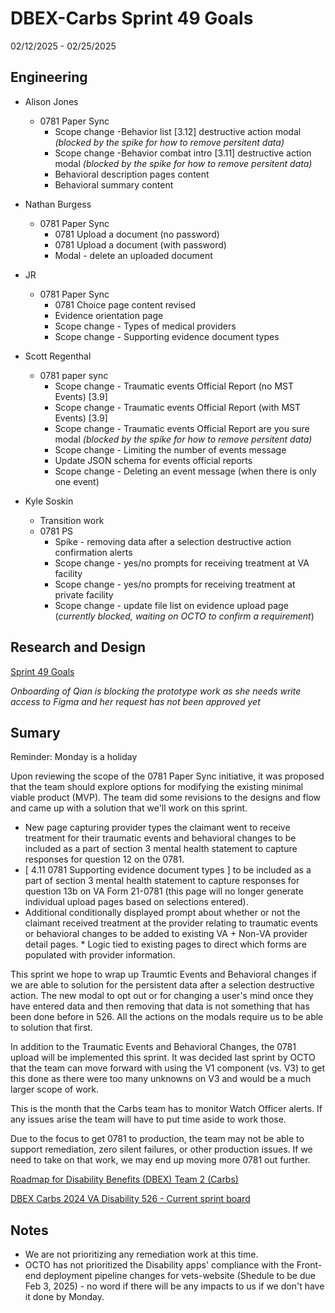 # DBEX-Carbs Sprint 49 Goals	
02/12/2025 - 02/25/2025

## Engineering
  - Alison Jones
    - 0781 Paper Sync
      - Scope change -Behavior list [3.12] destructive action modal _(blocked by the spike for how to remove persitent data)_
      - Scope change -Behavior combat intro [3.11] destructive action modal _(blocked by the spike for how to remove persitent data)_
      - Behavioral description pages content
      - Behavioral summary content
   
  - Nathan Burgess
    - 0781 Paper Sync 
      - 0781 Upload a document (no password)
      - 0781 Upload a document (with password)
      - Modal - delete an uploaded document	
  
  - JR
    - 0781 Paper Sync
      - 0781 Choice page content revised
      - Evidence orientation page
      - Scope change - Types of medical providers
      - Scope change - Supporting evidence document types
         
 - Scott Regenthal
    - 0781 paper sync
      -  Scope change - Traumatic events Official Report (no MST Events) [3.9] 
      -  Scope change - Traumatic events Official Report (with MST Events) [3.9]
      -  Scope change - Traumatic events Official Report are you sure modal _(blocked by the spike for how to remove persitent data)_
      -  Scope change - Limiting the number of events message
      -  Update JSON schema for events official reports
      -  Scope change - Deleting an event message (when there is only one event)

- Kyle Soskin
  - Transition work
  - 0781 PS 
    - Spike - removing data after a selection destructive action confirmation alerts
    - Scope change - yes/no prompts for receiving treatment at VA facility 	
    - Scope change - yes/no prompts for receiving treatment at private facility	
    - Scope change - update file list on evidence upload page	(_currently blocked, waiting on OCTO to confirm a requirement_)

## Research and Design
[Sprint 49 Goals](https://dsva.slack.com/docs/T03FECE8V/F07N6EH4EUE)

_Onboarding of Qian is blocking the prototype work as she needs write access to Figma and her request has not been approved yet_

## Sumary
Reminder: Monday is a holiday 

Upon reviewing the scope of the 0781 Paper Sync initiative, it was proposed that the team should explore options for modifying the existing minimal viable product (MVP). The team did some revisions to the designs and flow and came up with a solution that we'll work on this sprint. 
- New page capturing provider types the claimant went to receive treatment for their traumatic events and behavioral changes to be included as a part of section 3 mental health statement to capture responses for question 12 on the 0781.
- [ 4.11 0781 Supporting evidence document types ] to be included as a part of section 3 mental health statement to capture responses for question 13b on VA Form 21-0781 (this page will no longer generate individual upload pages based on selections entered).
- Additional conditionally displayed prompt about whether or not the claimant received treatment at the provider relating to traumatic events or behavioral changes to be added to existing VA + Non-VA provider detail pages.
        * Logic tied to existing pages to direct which forms are populated with provider information.

This sprint we hope to wrap up Traumtic Events and Behavioral changes if we are able to solution for the persistent data after a selection destructive action. The new modal to opt out or for changing a user's mind once they have entered data and then removing that data is not something that has been done before in 526. All the actions on the modals require us to be able to solution that first. 

In addition to the Traumatic Events and Behavioral Changes, the 0781 upload will be implemented this sprint. It was decided last sprint by OCTO that the team can move forward with using the V1 component (vs. V3) to get this done as there were too many unknowns on V3 and would be a much larger scope of work. 

This is the month that the Carbs team has to monitor Watch Officer alerts. If any issues arise the team will have to put time aside to work those. 

Due to the focus to get 0781 to production, the team may not be able to support remediation, zero silent failures, or other production issues. If we need to take on that work, we may end up moving more 0781 out further. 

[Roadmap for Disability Benefits (DBEX) Team 2 (Carbs)](https://app.mural.co/t/departmentofveteransaffairs9999/m/departmentofveteransaffairs9999/1717458460532/5a74ece0ca694a9e6c85b3a1130a8c7b8dabf123?wid=0-1728398176278)

[DBEX Carbs 2024 VA Disability 526 - Current sprint board](https://github.com/orgs/department-of-veterans-affairs/projects/1263/views/9)

## Notes
- We are not prioritizing any remediation work at this time. 
- OCTO has not prioritized the Disability apps' compliance with the Front-end deployment pipeline changes for vets-website (Shedule to be due Feb 3, 2025) - no word if there will be any impacts to us if we don't have it done by Monday. 
